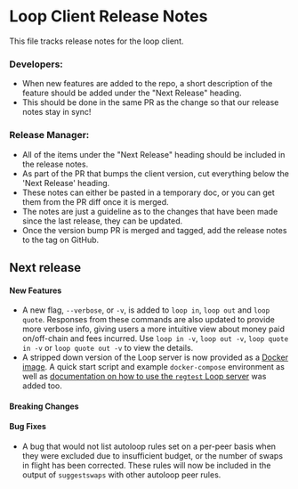 # Loop Client Release Notes
This file tracks release notes for the loop client. 

### Developers: 
* When new features are added to the repo, a short description of the feature should be added under the "Next Release" heading.
* This should be done in the same PR as the change so that our release notes stay in sync!

### Release Manager: 
* All of the items under the "Next Release" heading should be included in the release notes.
* As part of the PR that bumps the client version, cut everything below the 'Next Release' heading. 
* These notes can either be pasted in a temporary doc, or you can get them from the PR diff once it is merged. 
* The notes are just a guideline as to the changes that have been made since the last release, they can be updated.
* Once the version bump PR is merged and tagged, add the release notes to the tag on GitHub.

## Next release

#### New Features
* A new flag, `--verbose`, or `-v`, is added to `loop in`, `loop out` and
 `loop quote`. Responses from these commands are also updated to provide more
  verbose info, giving users a more intuitive view about money paid
  on/off-chain and fees incurred. Use `loop in -v`, `loop out -v`,
  `loop quote in -v` or `loop quote out -v` to view the details.
* A stripped down version of the Loop server is now provided as a
  [Docker image](https://hub.docker.com/r/lightninglabs/loopserver). A quick
  start script and example `docker-compose` environment as well as
  [documentation on how to use the `regtest` Loop server](https://github.com/lightninglabs/loop/blob/master/regtest/README.md)
  was added too.

#### Breaking Changes

#### Bug Fixes
* A bug that would not list autoloop rules set on a per-peer basis when they 
  were excluded due to insufficient budget, or the number of swaps in flight
  has been corrected. These rules will now be included in the output of 
  `suggestswaps` with other autoloop peer rules.
